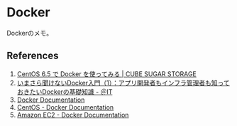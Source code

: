 Docker
========

Dockerのメモ。

References
------------

1. [CentOS 6.5 で Docker を使ってみる | CUBE SUGAR STORAGE](http://momijiame.tumblr.com/post/70679588212/centos-6-5-docker)
1. [いまさら聞けないDocker入門（1）：アプリ開発者もインフラ管理者も知っておきたいDockerの基礎知識 - ＠IT](http://www.atmarkit.co.jp/ait/articles/1405/16/news032.html)
1. [Docker Documentation](https://docs.docker.com/installation/#installation)
1. [CentOS - Docker Documentation](https://docs.docker.com/installation/centos/)
1. [Amazon EC2 - Docker Documentation](https://docs.docker.com/installation/amazon/)
